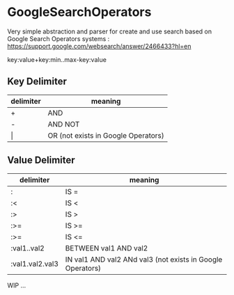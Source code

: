 # GoogleSearchOperators
Very simple abstraction and parser for create and use search based on Google Search Operators systems :
https://support.google.com/websearch/answer/2466433?hl=en

key:value+key:min..max-key:value

## Key Delimiter
| delimiter  | meaning |
| ------ | ----- |
| +      | AND  |
| -      | AND NOT |
| \|      | OR (not exists in Google Operators)  |



## Value Delimiter
| delimiter  | meaning |
| ------ | ----- |
| :      | IS =  |
| :<     | IS <  |
| :>     | IS >  |
| :>=    | IS >= |
| :>=    | IS <= |
| :val1..val2     | BETWEEN val1 AND val2 |
| :val1.val2.val3      | IN val1 AND val2 ANd val3 (not exists in Google Operators) |

WIP ...
